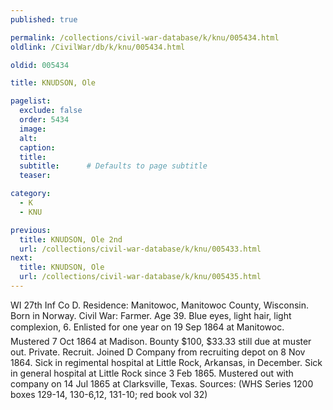 ```yaml
---
published: true

permalink: /collections/civil-war-database/k/knu/005434.html
oldlink: /CivilWar/db/k/knu/005434.html

oldid: 005434

title: KNUDSON, Ole

pagelist:
  exclude: false
  order: 5434
  image: 
  alt:
  caption:
  title:
  subtitle:      # Defaults to page subtitle
  teaser:

category: 
  - K 
  - KNU

previous:
  title: KNUDSON, Ole 2nd
  url: /collections/civil-war-database/k/knu/005433.html  
next:
  title: KNUDSON, Ole
  url: /collections/civil-war-database/k/knu/005435.html   
---
```

WI 27th Inf Co D. Residence: Manitowoc, Manitowoc County, Wisconsin. Born in Norway. Civil War: Farmer. Age 39. Blue eyes, light hair, light complexion, 6&#146;. Enlisted for one year on 19 Sep 1864 at Manitowoc. Mustered 7 Oct 1864 at Madison. Bounty $100, $33.33 still due at muster out. Private. Recruit. Joined D Company from recruiting depot on 8 Nov 1864. Sick in regimental hospital at Little Rock, Arkansas, in December. Sick in general hospital at Little Rock since 3 Feb 1865. Mustered out with company on 14 Jul 1865 at Clarksville, Texas. Sources: (WHS Series 1200 boxes 129-14, 130-6,12, 131-10; red book vol 32)